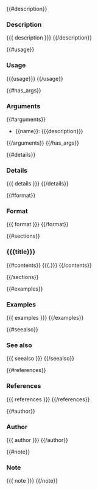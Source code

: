 {{#description}}
### Description

{{{ description }}}
{{/description}}

{{#usage}}
### Usage

{{{usage}}}
{{/usage}}

{{#has_args}}
### Arguments

{{#arguments}}
+ {{name}}:   {{{description}}}

{{/arguments}}
{{/has_args}}

{{#details}}
### Details

{{{ details }}}
{{/details}}

{{#format}}
### Format

{{{ format }}}
{{/format}}

{{#sections}}
### {{{title}}}

{{#contents}}
{{{.}}}
{{/contents}}

{{/sections}}

{{#examples}}
### Examples

{{{ examples }}}
{{/examples}}

{{#seealso}}
### See also

{{{ seealso }}}
{{/seealso}}

{{#references}}
### References

{{{ references }}}
{{/references}}

{{#author}}
### Author

{{{ author }}}
{{/author}}

{{#note}}
### Note

{{{ note }}}
{{/note}}
